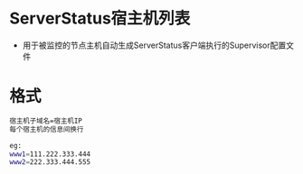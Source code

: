 # ServerStatus宿主机列表

* 用于被监控的节点主机自动生成ServerStatus客户端执行的Supervisor配置文件

# 格式

```bash
宿主机子域名=宿主机IP
每个宿主机的信息间换行

eg:
www1=111.222.333.444
www2=222.333.444.555
```